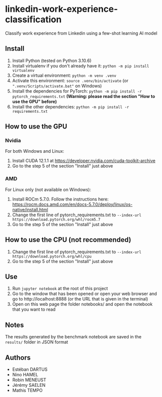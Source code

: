 # linkedin-work-experience-classification
Classify work experience from Linkedin using a few-shot learning AI model

## Install

1. Install Python (tested on Python 3.10.6)
2. Install virtualenv if you don't already have it: `python -m pip install virtualenv`
3. Create a virtual environment: `python -m venv .venv`
4. Activate this environment: `source .venv/bin/activate` (or `".venv/Scripts/activate.bat"` on Windows)
5. Install the dependencies for PyTorch: `python -m pip install -r pytorch_requirements.txt` **(Warning: please read the section "How to use the GPU" before)**
6. Install the other dependencies: `python -m pip install -r requirements.txt`

## How to use the GPU

### Nvidia

For both Windows and Linux:

1. Install CUDA 12.1.1 at https://developer.nvidia.com/cuda-toolkit-archive
2. Go to the step 5 of the section "Install" just above

### AMD

For Linux only (not available on Windows):

1. Install ROCm 5.7.0. Follow the instructions here: https://rocm.docs.amd.com/en/docs-5.7.0/deploy/linux/os-native/install.html
2. Change the first line of pytorch_requirements.txt to `--index-url https://download.pytorch.org/whl/rocm5.7`
3. Go to the step 5 of the section "Install" just above

## How to use the CPU (not recommended)

1. Change the first line of pytorch_requirements.txt to `--index-url https://download.pytorch.org/whl/cpu`
2. Go to the step 5 of the section "Install" just above

## Use

1. Run `jupyter notebook` at the root of this project
2. Go to the window that has been opened or open your web browser and go to http://localhost:8888 (or the URL that is given in the terminal)
3. Open on this web page the folder notebooks/ and open the notebook that you want to read

## Notes

The results generated by the benchmark notebook are saved in the `results/` folder in JSON format

## Authors

- Estéban DARTUS
- Nino HAMEL
- Robin MENEUST
- Jérémy SAELEN
- Mathis TEMPO